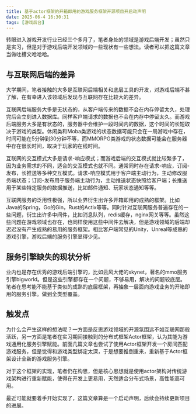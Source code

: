 ```yaml
---
title: 基于actor框架的开箱即用的游戏服务框架开源项目开启动声明
date: 2025-06-4 16:30:31
tags: [游戏后台]
---
```


转眼进入游戏开发行业已经三个多月了，笔者身处的领域是游戏后端开发；虽然只是实习，但是对于游戏后端开发领域的一些现状有一些想法。读者可以把这篇文章当做吐槽文哈哈哈。

## 与互联网后端的差异

大学期间，笔者接触的大多是互联网后端相关和底层工具的开发，对游戏后端不甚了解，在有幸进入该领域后发现与互联网存在比较大的差异。

互联网后端服务大多是无状态的，从客户端传来的数据不会在内存停留太久，处理完后会立刻进入数据库。同样客户端请求的数据也不会在内存中停留太久。而游戏后端服务大多是有状态的，服务器中会维护一段时间内的数据，这个时间的长短取决于游戏的类型。休闲类和Moba类游戏的状态数据可能只会在一局游戏中存在，时间可能在5分钟到30分钟不等，而MMORPG类游戏的状态数据可能会在服务器中存在很长时间，取决于玩家的在线时间。

互联网的交互模式大多是请求-响应模式；而游戏后端的交互模式就比较繁多了，因为业务需求的不同，适合的交互模式也就不同。通常同时存在请求-响应，订阅-发布，长推送等多种交互模式。请求-响应模式用于客户端主动行为，主动修改服务端状态；订阅-发布用于服务端主动行为，主动推送状态快照给客户端；长推送用于某些特定服务的数据推送，比如邮件通知、玩家状态通知等等。

互联网服务的泛用性极强，所以业界衍生出许多开箱即用的成熟的框架。比如Java的Spring，Go的Gin，Rust的Actix等等。同时针对互联网服务普遍存在的一些问题，衍生出许多中间件，比如消息队列，redis缓存，nginx网关等等。虽然这些问题在游戏领域也存在，也同样使用这些中间件去解决，但是游戏领域的后端却迟迟没有产生成熟的易用的服务框架。相比客户端常见的Unity，Unreal等成熟的游戏引擎，游戏后端的服务引擎显得少见。

## 服务引擎缺失的现状分析

业内也是存在优秀的游戏后端引擎的，比如云风大佬的skynet，著名的mmo服务引擎bigworld。但是这些引擎都存在一个问题，不够易用，解决的问题较底层。笔者在思考能不能基于类似的成熟的底层框架，再抽象一层面向游戏业务的开箱即用的服务引擎。做到全类型覆盖。

## 触发点

为什么会产生这样的想法呢？一方面是反思游戏领域的开源氛围远不如互联网那般活跃，另一方面是笔者在实习期间接触到的分布式框架Actor框架，认为其能为游戏通用化服务引擎赋能。前面几篇文章也尝试了使用Actor框架开发一个房间匹配游戏服务，但是觉得和游戏类型绑定太深，于是想要推倒重来，重新基于Actor框架设计全新的游戏服务引擎。

对于这个框架的实现，笔者仍在构思，但是核心思想就是使用actor架构对传统游戏架构进行重新赋能，使得在开发上更易用，天然适合分布式场景，高性能高可用。

最近可能就要着手开始实现了，这篇文章算是一个启动声明，后续会持续更新项目的进展。